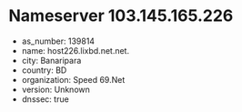 # Nameserver 103.145.165.226

* as_number: 139814
* name: host226.lixbd.net.net.
* city: Banaripara
* country: BD
* organization: Speed 69.Net
* version: Unknown
* dnssec: true
